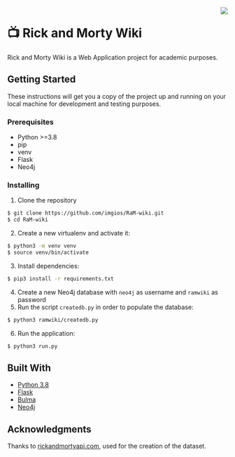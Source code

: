 <img src="https://i.imgur.com/qXFzp8d.png" align="right">

# 📺 Rick and Morty Wiki
Rick and Morty Wiki is a Web Application project for academic purposes.

## Getting Started

These instructions will get you a copy of the project up and running on your local machine for development and testing purposes.

### Prerequisites

- Python >=3.8
- pip
- venv
- Flask
- Neo4j

### Installing

1. Clone the repository
```bash
$ git clone https://github.com/imgios/RaM-wiki.git
$ cd RaM-wiki
```
2. Create a new virtualenv and activate it:
```bash
$ python3 -m venv venv
$ source venv/bin/activate
```
3. Install dependencies:
```bash
$ pip3 install -r requirements.txt
```
4. Create a new Neo4j database with `neo4j` as username and `ramwiki` as password
5. Run the script `createdb.py` in order to populate the database:
```bash
$ python3 ramwiki/createdb.py
```
6. Run the application:
```bash
$ python3 run.py
```

## Built With

* [Python 3.8](https://www.python.org/)
* [Flask](https://flask.palletsprojects.com/en/1.1.x/)
* [Bulma](https://bulma.io/)
* [Neo4j](https://neo4j.com/)

## Acknowledgments

Thanks to [rickandmortyapi.com](https://rickandmortyapi.com/), used for the creation of the dataset.
